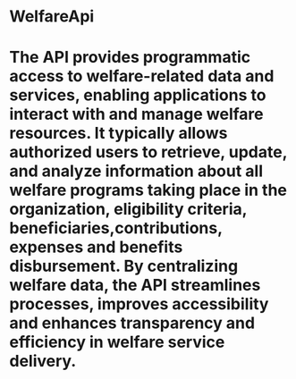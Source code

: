 # WelfareApi
# The API provides programmatic access to welfare-related data and services, enabling applications to interact with and manage welfare resources. It typically allows authorized users to retrieve, update, and analyze information about all welfare programs taking place in the organization, eligibility criteria, beneficiaries,contributions, expenses and benefits disbursement. By centralizing welfare data, the API streamlines processes, improves accessibility and enhances transparency and efficiency in welfare service delivery.
